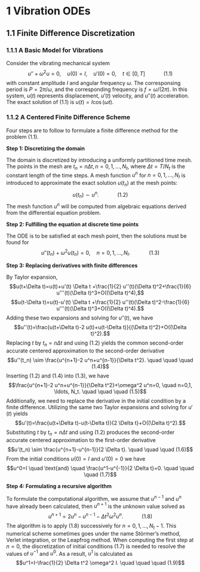 # 1 Vibration ODEs

## 1.1 Finite Difference Discretization

### 1.1.1 A Basic Model for Vibrations

Consider the vibrating mechanical system
$$u''+\omega^2 u=0, \quad u(0)=I, \quad u'(0)=0, \quad t \in[0, T] \quad \quad \quad (1.1)$$
with constant amplitude $I$ and angular frequency $\omega$.
The corresponsing period is $P=2\pi/\omega$, and the corresponding frequency is $f=\omega/(2\pi)$.
In this system, $u(t)$ represents displacement, $u'(t)$ velocity, and $u''(t)$ acceleration.
The exact solution of $(1.1)$ is $u(t)=I \cos (\omega t)$.

### 1.1.2 A Centered Finite Difference Scheme
Four steps are to follow to formulate a finite difference method for the problem $(1.1)$.

**Step 1: Discretizing the domain**

The domain is discretized by introducing a uniformly partitioned time mesh.
The points in the mesh are $t_n=n \Delta t, n=0,1, \ldots ,N_t$, where $\Delta t=T/N_t$ is the constant length of the time steps.
A mesh function $u^n$ for $n=0,1, \ldots, N_t$ is introduced to approximate the exact solution $u(t_n)$ at the mesh points:
$$u(t_n) \sim u^n. \quad \quad \quad (1.2)$$
The mesh function $u^n$ will be computed from algebraic equations derived from the differential equation problem. 

**Step 2: Fulfilling the equation at discrete time points**

The ODE is to be satisfied at each mesh point, then the solutions must be found for
$$u''(t_n)+\omega^2 u(t_n)=0, \quad n=0,1, \ldots, N_t. \quad \quad \quad (1.3)$$

**Step 3: Replacing derivatives with finite differences**

By Taylor expansion, 
$$u(t+\Delta t)=u(t)+u'(t) \Delta t +\frac{1}{2} u''(t)(\Delta t)^2+\frac{1}{6} u'''(t)(\Delta t)^3+O((\Delta t)^4),$$
$$u(t-\Delta t)=u(t)-u'(t) \Delta t +\frac{1}{2} u''(t)(\Delta t)^2-\frac{1}{6} u'''(t)(\Delta t)^3+O((\Delta t)^4).$$
Adding these two expansions and solving for $u''(t)$, we have
$$u''(t)=\frac{u(t+\Delta t)-2 u(t)+u(t-\Delta t)}{(\Delta t)^2}+O((\Delta t)^2).$$
Replacing $t$ by $t_n=n \Delta t$ and using $(1.2)$ yields the common second-order accurate centered approximation to the second-order derivative
$$u''(t_n) \sim  \frac{u^{n+1}-2 u^n+u^{n-1}}{\Delta t^2}. \quad \quad \quad (1.4)$$
Inserting $(1.2)$ and $(1.4)$ into $(1.3)$, we have
$$\frac{u^{n+1}-2 u^n+u^{n-1}}{\Delta t^2}+\omega^2 u^n=0, \quad n=0,1, \ldots, N_t. \quad \quad \quad (1.5)$$
Additionally, we need to replace the derivative in the initial condition by a finite difference.
Utilizing the same two Taylor expansions and solving for $u'(t)$ yields
$$u'(t)=\frac{u(t+\Delta t)-u(t-\Delta t)}{2 \Delta t}+O((\Delta t)^2).$$
Substituting $t$ by $t_n=n \Delta t$ and using $(1.2)$ produces the second-order accurate centered approximation to the first-order derivative
$$u'(t_n) \sim \frac{u^{n+1}-u^{n-1}}{2 \Delta t}. \quad \quad \quad (1.6)$$
From the initial conditions $u(0)=I$ and $u'(0)=0$ we have
$$u^0=I \quad \text{and} \quad \frac{u^1-u^{-1}}{2 \Delta t}=0. \quad \quad \quad (1.7)$$

**Step 4: Formulating a recursive algorithm**

To formulate the computational algorithm, we assume that $u^{n-1}$ and $u^n$ have already been calculated, then $u^{n+1}$ is the unknown value solved as
$$u^{n+1}=2 u^n-u^{n-1}-\Delta t^2 \omega^2 u^n. \quad \quad \quad (1.8)$$
The algorithm is to apply $(1.8)$ successively for $n=0,1, \ldots, N_t-1$.
This numerical scheme sometimes goes under the name Störmer’s method, Verlet integration, or the Leapfrog method.
When computing the first step at $n=0$, the discretization of initial conditions $(1.7)$ is needed to resolve the values of $u^{-1}$ and $u^0$.
As a result, $u^1$ is calculated as
$$u^1=I-\frac{1}{2} \Delta t^2 \omega^2 I. \quad \quad \quad (1.9)$$

